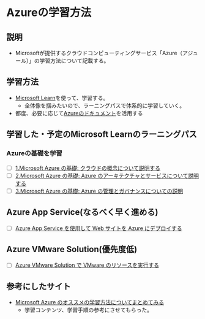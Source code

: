 # Azureの学習方法
## 説明
- Microsoftが提供するクラウドコンピューティングサービス「Azure（アジュール）」の学習方法について記載する。

## 学習方法
- [Microsoft Learn](https://learn.microsoft.com/ja-jp/)を使って、学習する。
  - 全体像を掴みたいので、ラーニングパスで体系的に学習していく。
- 都度、必要に応じて[Azureのドキュメント](https://learn.microsoft.com/ja-jp/azure/?product=popular#pivot=products&panel=all)を活用する

## 学習した・予定のMicrosoft Learnのラーニングパス
### Azureの基礎を学習
- [ ] [1.Microsoft Azure の基礎: クラウドの概念について説明する](https://learn.microsoft.com/ja-jp/training/paths/microsoft-azure-fundamentals-describe-cloud-concepts/)
- [ ] [2.Microsoft Azure の基礎: Azure のアーキテクチャとサービスについて説明する](https://learn.microsoft.com/ja-jp/training/paths/azure-fundamentals-describe-azure-architecture-services/)
- [ ] [3.Microsoft Azure の基礎: Azure の管理とガバナンスについての説明](https://learn.microsoft.com/ja-jp/training/paths/describe-azure-management-governance/)

## Azure App Service(なるべく早く進める)
- [ ] [Azure App Service を使用して Web サイトを Azure にデプロイする](https://learn.microsoft.com/ja-jp/collections/7dyjcqy6gnx0my)


## Azure VMware Solution(優先度低) 
- [ ] [Azure VMware Solution で VMware のリソースを実行する](https://learn.microsoft.com/ja-jp/training/paths/run-vmware-workloads-azure-vmware-solution/)




## 参考にしたサイト
- [Microsoft Azure のオススメの学習方法についてまとめてみる](https://qiita.com/nakazax/items/9311ed4b20d045c094d4)
  - 学習コンテンツ、学習手順の参考にさせてもらった。